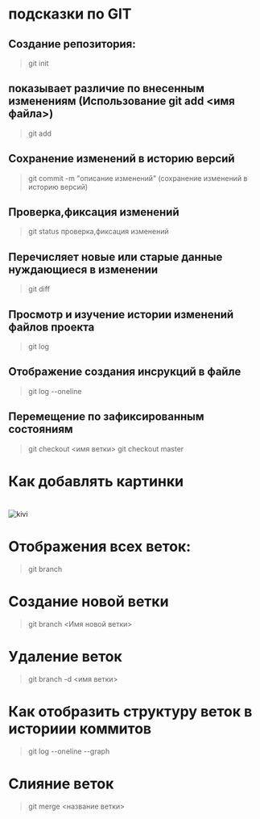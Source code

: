 # подсказки по GIT

## Создание репозитория:

>git init


## показывает различие по внесенным изменениям (Использование git add <имя файла>)

>git add 

## Сохранение изменений в историю версий

>git commit -m "описание изменений" (сохранение изменений в историю версий)

## Проверка,фиксация изменений

>git status проверка,фиксация изменений

## Перечисляет новые или старые данные нуждающиеся в изменении

>git diff

## Просмотр и изучение истории изменений файлов проекта

>git log 

## Отображение создания инсрукций в файле

>git log --oneline

## Перемещение по зафиксированным состояниям

>git checkout <имя ветки>
>git checkout master

# Как добавлять картинки
# 

![kivi](kivi.jpg)

# Отображения всех веток: 

>git branch

# Создание новой ветки 

>git branch <Имя новой ветки>

# Удаление веток
>git branch -d <имя ветки>

# Как отобразить структуру веток в историии коммитов
>git log --oneline --graph

# Cлияние веток
>git merge <название ветки>
